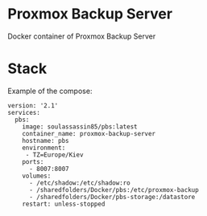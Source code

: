 # Proxmox Backup Server
Docker container of Proxmox Backup Server

# Stack
Example of the compose:
```
version: '2.1'
services:
  pbs:
    image: soulassassin85/pbs:latest
    container_name: proxmox-backup-server
    hostname: pbs
    environment:
     - TZ=Europe/Kiev
    ports:
      - 8007:8007
    volumes:
      - /etc/shadow:/etc/shadow:ro
      - /sharedfolders/Docker/pbs:/etc/proxmox-backup
      - /sharedfolders/Docker/pbs-storage:/datastore
    restart: unless-stopped
```
